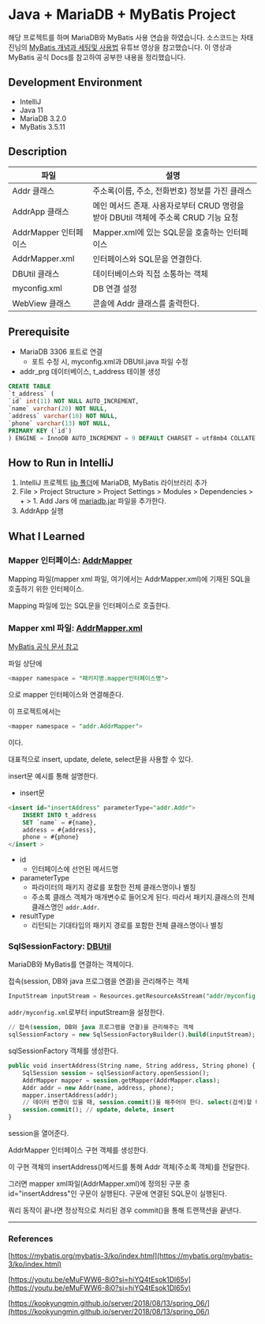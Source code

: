 # Java + MariaDB + MyBatis Project
해당 프로젝트를 하며 MariaDB와 MyBatis 사용 연습을 하였습니다.
소스코드는 차태진님의 [MyBatis 개념과 세팅및 사용법](https://youtu.be/eMuFWW6-8i0?si=dv7ZTQyppn0krpDN) 유튜브 영상을 참고했습니다.
이 영상과 MyBatis 공식 Docs를 참고하여 공부한 내용을 정리했습니다.

## Development Environment
- IntelliJ
- Java 11
- MariaDB 3.2.0
- MyBatis 3.5.11

## Description
| 파일 | 설명 |
| --- | --- |
| Addr 클래스 | 주소록(이름, 주소, 전화번호) 정보를 가진 클래스  |
| AddrApp 클래스 | 메인 메서드 존재. 사용자로부터 CRUD 명령을 받아 DBUtil 객체에 주소록 CRUD 기능 요청 |
| AddrMapper 인터페이스 | Mapper.xml에 있는 SQL문을 호출하는 인터페이스 |
| AddrMapper.xml | 인터페이스와  SQL문을 연결한다.  |
| DBUtil 클래스 | 데이터베이스와 직접 소통하는 객체 |
| myconfig.xml | DB 연결 설정 |
| WebView 클래스 | 콘솔에 Addr 클래스를 출력한다. |

## Prerequisite
- MariaDB 3306 포트로 연결
  - 포트 수정 시, myconfig.xml과 DBUtil.java 파일 수정
- addr_prg 데이터베이스, t_address 테이블 생성
```sql
CREATE TABLE
`t_address` (
`id` int(11) NOT NULL AUTO_INCREMENT,
`name` varchar(20) NOT NULL,
`address` varchar(10) NOT NULL,
`phone` varchar(13) NOT NULL,
PRIMARY KEY (`id`)
) ENGINE = InnoDB AUTO_INCREMENT = 9 DEFAULT CHARSET = utf8mb4 COLLATE = utf8mb4_general_ci
```

## How to Run in IntelliJ
1. IntelliJ 프로젝트 [lib 폴더](lib)에 MariaDB, MyBatis 라이브러리 추가 
2. File > Project Structure > Project Settings > Modules > Dependencies > + > 1. Add Jars 에 [mariadb.jar](lib) 파일을 추가한다.
3. AddrApp 실행

## What I Learned
### Mapper 인터페이스: [AddrMapper](src/addr/AddrMapper.java)

Mapping 파일(mapper xml 파일, 여기에서는 AddrMapper.xml)에 기재된 SQL을 호출하기 위한 인터페이스.

Mapping 파일에 있는 SQL문을 인터페이스로 호출한다.

### Mapper xml 파일: [AddrMapper.xml](src/addr/AddrMapper.xml)

[MyBatis 공식 문서 참고](https://mybatis.org/mybatis-3/sqlmap-xml.html)

파일 상단에

```sql
<mapper namespace = "패키지명.mapper인터페이스명">
```

으로 mapper 인터페이스와 연결해준다.

이 프로젝트에서는

```sql
<mapper namespace = "addr.AddrMapper">
```

이다.

대표적으로 insert, update, delete, select문을 사용할 수 있다.

insert문 예시를 통해 설명한다.


- insert문

```sql
<insert id="insertAddress" parameterType="addr.Addr">
	INSERT INTO t_address
	SET `name` = #{name},
	address = #{address},
	phone = #{phone}
</insert >
```

- id
    - 인터페이스에 선언된 메서드명
- parameterType
    - 파라미터의 패키지 경로를 포함한 전체 클래스명이나 별칭
    - 주소록 클래스 객체가 매개변수로 들어오게 된다. 따라서 패키지.클래스의 전체 클래스명인 `addr.Addr`.
- resultType
    - 리턴되는 기대타입의 패키지 경로를 포함한 전체 클래스명이나 별칭

### SqlSessionFactory: [DBUtil](src/addr/DBUtil.java)

MariaDB와 MyBatis를 연결하는 객체이다.

접속(session, DB와 java 프로그램을 연결)을 관리해주는 객체

```sql
InputStream inputStream = Resources.getResourceAsStream("addr/myconfig.xml");
```

`addr/myconfig.xml`로부터 inputStream을 설정한다.

```sql
// 접속(session, DB와 java 프로그램을 연결)을 관리해주는 객체
sqlSessionFactory = new SqlSessionFactoryBuilder().build(inputStream);
```

sqlSessionFactory 객체를 생성한다.

```sql
public void insertAddress(String name, String address, String phone) {
	SqlSession session = sqlSessionFactory.openSession();
	AddrMapper mapper = session.getMapper(AddrMapper.class);
	Addr addr = new Addr(name, address, phone);
	mapper.insertAddress(addr);
	// 데이터 변경이 있을 때, session.commit()을 해주어야 한다. select(검색)할 때에는 안 해줘도 됨.
	session.commit(); // update, delete, insert
}
```

session을 열어준다.

AddrMapper 인터페이스 구현 객체를 생성한다.

이 구현 객체의 insertAddress()메서드를 통해 Addr 객체(주소록 객체)를 전달한다.

그러면 mapper xml파일(AddrMapper.xml)에 정의된 구문 중 id="insertAddress"인 구문이 실행된다. 구문에 연결된 SQL문이 실행된다.

쿼리 동작이 끝나면 정상적으로 처리된 경우 commit()을 통해 트랜잭션을 끝낸다.

---

### References

[https://mybatis.org/mybatis-3/ko/index.html](https://mybatis.org/mybatis-3/ko/index.html)

[https://youtu.be/eMuFWW6-8i0?si=hiYQ4tEsok1Dl65v](https://youtu.be/eMuFWW6-8i0?si=hiYQ4tEsok1Dl65v)

[https://kookyungmin.github.io/server/2018/08/13/spring_06/](https://kookyungmin.github.io/server/2018/08/13/spring_06/)
